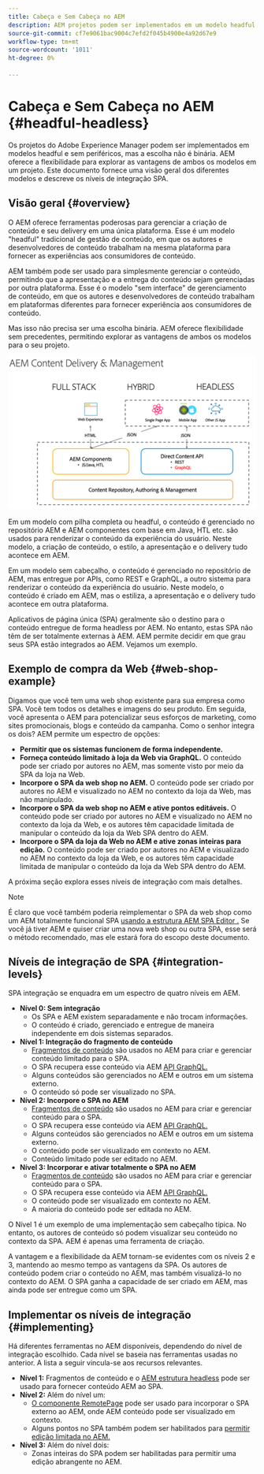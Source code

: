 ```yaml
---
title: Cabeça e Sem Cabeça no AEM
description: AEM projetos podem ser implementados em um modelo headful e sem interface, mas a escolha não é binária. AEM oferece a flexibilidade para explorar as vantagens de ambos os modelos em um projeto.
source-git-commit: cf7e9061bac9004c7efd2f045b4900e4a92d67e9
workflow-type: tm+mt
source-wordcount: '1011'
ht-degree: 0%

---
```


# Cabeça e Sem Cabeça no AEM {#headful-headless}

Os projetos do Adobe Experience Manager podem ser implementados em modelos headful e sem periféricos, mas a escolha não é binária. AEM oferece a flexibilidade para explorar as vantagens de ambos os modelos em um projeto. Este documento fornece uma visão geral dos diferentes modelos e descreve os níveis de integração SPA.

## Visão geral {#overview}

O AEM oferece ferramentas poderosas para gerenciar a criação de conteúdo e seu delivery em uma única plataforma. Esse é um modelo &quot;headful&quot; tradicional de gestão de conteúdo, em que os autores e desenvolvedores de conteúdo trabalham na mesma plataforma para fornecer as experiências aos consumidores de conteúdo.

AEM também pode ser usado para simplesmente gerenciar o conteúdo, permitindo que a apresentação e a entrega do conteúdo sejam gerenciadas por outra plataforma. Esse é o modelo &quot;sem interface&quot; de gerenciamento de conteúdo, em que os autores e desenvolvedores de conteúdo trabalham em plataformas diferentes para fornecer experiência aos consumidores de conteúdo.

Mas isso não precisa ser uma escolha binária. AEM oferece flexibilidade sem precedentes, permitindo explorar as vantagens de ambos os modelos para o seu projeto.

![Modelos de implementação de AEM](headless/assets/aem-implementation-models.png)

Em um modelo com pilha completa ou headful, o conteúdo é gerenciado no repositório AEM e AEM componentes com base em Java, HTL etc. são usados para renderizar o conteúdo da experiência do usuário. Neste modelo, a criação de conteúdo, o estilo, a apresentação e o delivery tudo acontece em AEM.

Em um modelo sem cabeçalho, o conteúdo é gerenciado no repositório de AEM, mas entregue por APIs, como REST e GraphQL, a outro sistema para renderizar o conteúdo da experiência do usuário. Neste modelo, o conteúdo é criado em AEM, mas o estiliza, a apresentação e o delivery tudo acontece em outra plataforma.

Aplicativos de página única (SPA) geralmente são o destino para o conteúdo entregue de forma headless por AEM. No entanto, estas SPA não têm de ser totalmente externas à AEM. AEM permite decidir em que grau seus SPA estão integrados ao AEM. Vejamos um exemplo.

## Exemplo de compra da Web {#web-shop-example}

Digamos que você tem uma web shop existente para sua empresa como SPA. Você tem todos os detalhes e imagens do seu produto. Em seguida, você apresenta o AEM para potencializar seus esforços de marketing, como sites promocionais, blogs e conteúdo da campanha. Como o senhor integra os dois? AEM permite um espectro de opções:

* **Permitir que os sistemas funcionem de forma independente.**
* **Forneça conteúdo limitado à loja da Web via GraphQL.** O conteúdo pode ser criado por autores no AEM, mas somente visto por meio da SPA da loja na Web.
* **Incorpore o SPA da web shop no AEM.** O conteúdo pode ser criado por autores no AEM e visualizado no AEM no contexto da loja da Web, mas não manipulado.
* **Incorpore o SPA da web shop no AEM e ative pontos editáveis.** O conteúdo pode ser criado por autores no AEM e visualizado no AEM no contexto da loja da Web, e os autores têm capacidade limitada de manipular o conteúdo da loja da Web SPA dentro do AEM.
* **Incorpore o SPA da loja da Web no AEM e ative zonas inteiras para edição.** O conteúdo pode ser criado por autores no AEM e visualizado no AEM no contexto da loja da Web, e os autores têm capacidade limitada de manipular o conteúdo da loja da Web SPA dentro do AEM.

A próxima seção explora esses níveis de integração com mais detalhes.

>[!NOTE]
>
>É claro que você também poderia reimplementar o SPA da web shop como um AEM totalmente funcional SPA [usando a estrutura AEM SPA Editor .](/help/sites-developing/spa-walkthrough.md) Se você já tiver AEM e quiser criar uma nova web shop ou outra SPA, esse será o método recomendado, mas ele estará fora do escopo deste documento.

## Níveis de integração de SPA {#integration-levels}

SPA integração se enquadra em um espectro de quatro níveis em AEM.

* **Nível 0: Sem integração**
   * Os SPA e AEM existem separadamente e não trocam informações.
   * O conteúdo é criado, gerenciado e entregue de maneira independente em dois sistemas separados.
* **Nível 1: Integração do fragmento de conteúdo**
   * [Fragmentos de conteúdo](/help/assets/content-fragments/content-fragments.md) são usados no AEM para criar e gerenciar conteúdo limitado para o SPA.
   * O SPA recupera esse conteúdo via AEM [API GraphQL.](/help/assets/content-fragments/graphql-api-content-fragments.md)
   * Alguns conteúdos são gerenciados no AEM e outros em um sistema externo.
   * O conteúdo só pode ser visualizado no SPA.
* **Nível 2: Incorpore o SPA no AEM**
   * [Fragmentos de conteúdo](/help/assets/content-fragments/content-fragments.md) são usados no AEM para criar e gerenciar conteúdo para o SPA.
   * O SPA recupera esse conteúdo via AEM [API GraphQL.](/help/assets/content-fragments/graphql-api-content-fragments.md)
   * Alguns conteúdos são gerenciados no AEM e outros em um sistema externo.
   * O conteúdo pode ser visualizado em contexto no AEM.
   * Conteúdo limitado pode ser editado no AEM.
* **Nível 3: Incorporar e ativar totalmente o SPA no AEM**
   * [Fragmentos de conteúdo](/help/assets/content-fragments/content-fragments.md) são usados no AEM para criar e gerenciar conteúdo para o SPA.
   * O SPA recupera esse conteúdo via AEM [API GraphQL.](/help/assets/content-fragments/graphql-api-content-fragments.md)
   * O conteúdo pode ser visualizado em contexto no AEM.
   * A maioria do conteúdo pode ser editada no AEM.

O Nível 1 é um exemplo de uma implementação sem cabeçalho típica. No entanto, os autores de conteúdo só podem visualizar seu conteúdo no contexto da SPA. AEM é apenas uma ferramenta de criação.

A vantagem e a flexibilidade da AEM tornam-se evidentes com os níveis 2 e 3, mantendo ao mesmo tempo as vantagens da SPA. Os autores de conteúdo podem criar o conteúdo no AEM, mas também visualizá-lo no contexto do AEM. O SPA ganha a capacidade de ser criado em AEM, mas ainda pode ser entregue como um SPA.

## Implementar os níveis de integração {#implementing}

Há diferentes ferramentas no AEM disponíveis, dependendo do nível de integração escolhido. Cada nível se baseia nas ferramentas usadas no anterior. A lista a seguir vincula-se aos recursos relevantes.

* **Nível 1:** Fragmentos de conteúdo e o [AEM estrutura headless](/help/sites-developing/headless/introduction.md) pode ser usado para fornecer conteúdo AEM ao SPA.
* **Nível 2:** Além do nível um:
   * [O componente RemotePage](/help/sites-developing/spa-remote-page.md) pode ser usado para incorporar o SPA externo ao AEM, onde AEM conteúdo pode ser visualizado em contexto.
   * Alguns pontos no SPA também podem ser habilitados para [permitir edição limitada no AEM.](/help/sites-developing/spa-edit-external.md)
* **Nível 3:** Além do nível dois:
   * Zonas inteiras do SPA podem ser habilitadas para permitir uma edição abrangente no AEM.
